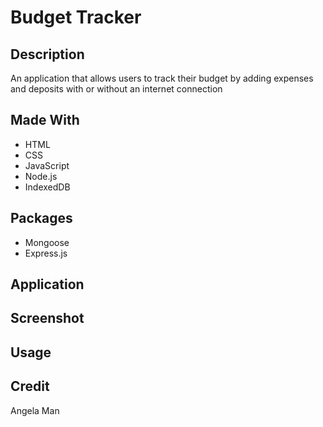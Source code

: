# Budget Tracker

## Description
An application that allows users to track their budget by adding expenses and deposits with or without an internet connection

## Made With
* HTML
* CSS
* JavaScript
* Node.js
* IndexedDB

## Packages
* Mongoose
* Express.js

## Application

## Screenshot

## Usage

## Credit
Angela Man